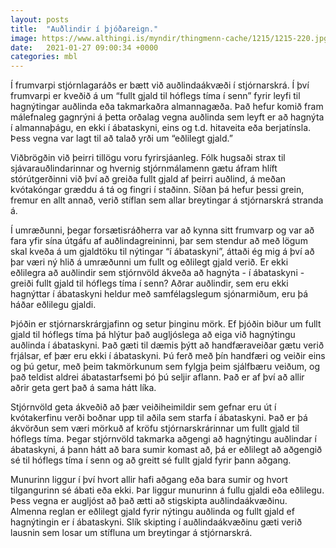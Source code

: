 ```yaml
---
layout: posts
title:  "Auðlindir í þjóðareign."
image: https://www.althingi.is/myndir/thingmenn-cache/1215/1215-220.jpg
date:   2021-01-27 09:00:34 +0000
categories: mbl
---
```

Í frumvarpi stjórnlagaráðs er bætt við auðlindaákvæði í stjórnarskrá. Í því frumvarpi er kveðið á um “fullt gjald til hóflegs tíma í senn” fyrir leyfi til hagnýtingar auðlinda eða takmarkaðra almannagæða. Það hefur komið fram málefnaleg gagnrýni á þetta orðalag vegna auðlinda sem leyft er að hagnýta í almannaþágu, en ekki í ábataskyni, eins og t.d. hitaveita eða berjatínsla. Þess vegna var lagt til að talað yrði um “eðlilegt gjald.”

Viðbrögðin við þeirri tillögu voru fyrirsjáanleg. Fólk hugsaði strax til sjávarauðlindarinnar og hvernig stjórnmálamenn gætu áfram hlíft stórútgerðinni við því að greiða fullt gjald af þeirri auðlind, á meðan kvótakóngar græddu á tá og fingri í staðinn. Síðan þá hefur þessi grein, fremur en allt annað, verið stíflan sem allar breytingar á stjórnarskrá stranda á.

Í umræðunni, þegar forsætisráðherra var að kynna sitt frumvarp og var að fara yfir sína útgáfu af auðlindagreininni, þar sem stendur að með lögum skal kveða á um gjaldtöku til nýtingar “í ábataskyni”, áttaði ég mig á því að þar væri ný hlið á umræðunni um fullt og eðlilegt gjald verið. Er ekki eðlilegra að auðlindir sem stjórnvöld ákveða að hagnýta - í ábataskyni - greiði fullt gjald til hóflegs tíma í senn? Aðrar auðlindir, sem eru ekki hagnýttar í ábataskyni heldur með samfélagslegum sjónarmiðum, eru þá háðar eðlilegu gjaldi.

Þjóðin er stjórnarskrárgjafinn og setur þinginu mörk. Ef þjóðin biður um fullt gjald til hóflegs tíma þá hlýtur það augljóslega að eiga við hagnýtingu auðlinda í ábataskyni. Það gæti til dæmis þýtt að handfæraveiðar gætu verið frjálsar, ef þær eru ekki í ábataskyni. Þú ferð með þín handfæri og veiðir eins og þú getur, með þeim takmörkunum sem fylgja þeim sjálfbæru veiðum, og það teldist aldrei ábatastarfsemi þó þú seljir aflann. Það er af því að allir aðrir geta gert það á sama hátt líka.

Stjórnvöld geta ákveðið að þær veiðiheimildir sem gefnar eru út í kvótakerfinu verði boðnar upp til aðila sem starfa í ábataskyni. Það er þá ákvörðun sem væri mörkuð af kröfu stjórnarskrárinnar um fullt gjald til hóflegs tíma. Þegar stjórnvöld takmarka aðgengi að hagnýtingu auðlindar í ábataskyni, á þann hátt að bara sumir komast að, þá er eðlilegt að aðgengið sé til hóflegs tíma í senn og að greitt sé fullt gjald fyrir þann aðgang. 

Munurinn liggur í því hvort allir hafi aðgang eða bara sumir og hvort tilgangurinn sé ábati eða ekki. Þar liggur munurinn á fullu gjaldi eða eðlilegu. Þess vegna er augljóst að það ætti að stigskipta auðlindaákvæðinu. Almenna reglan er eðlilegt gjald fyrir nýtingu auðlinda og fullt gjald ef hagnýtingin er í ábataskyni. Slík skipting í auðlindaákvæðinu gæti verið lausnin sem losar um stífluna um breytingar á stjórnarskrá.
